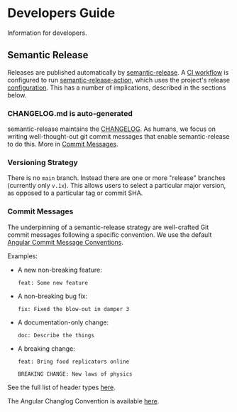 # Developers Guide

Information for developers.

## Semantic Release

Releases are published automatically by [semantic-release][]. A [CI workflow][release-workflow-url] is configured to run [semantic-release-action][], which uses the project's release [configuration][release-config-url]. This has a number of implications, described in the sections below.

### CHANGELOG.md is auto-generated

semantic-release maintains the [CHANGELOG][changelog-url]. As humans, we focus on writing well-thought-out git commit messages that enable semantic-release to do this. More in [Commit Messages](#commit-messages).

### Versioning Strategy

There is no `main` branch. Instead there are one or more "release" branches (currently only `v.1x`). This allows users to select a particular major version, as opposed to a particular tag or commit SHA.

### Commit Messages

The underpinning of a semantic-release strategy are well-crafted Git commit messages following a specific convention. We use the default [Angular Commit Message Conventions][angular-commit-message-conventions-url].

Examples:

* A new non-breaking feature:
    ```
    feat: Some new feature
    ```
* A non-breaking bug fix:
    ```
    fix: Fixed the blow-out in damper 3
    ```
* A documentation-only change:
    ```
    doc: Describe the things
    ```
* A breaking change:
    ```shell
    feat: Bring food replicators online
    
    BREAKING CHANGE: New laws of physics
    ```

See the full list of header types [here][angular-header-types-url].

The Angular Changlog Convention is available [here][angular-changelong-convention].

[semantic-release]: https://github.com/semantic-release/semantic-release
[semantic-release-action]: https://github.com/cycjimmy/semantic-release-action
[release-workflow-url]: https://github.com/cbsinteractive/normalized-tfc-workspace-name/blob/v1.x/.github/workflows/release.yml
[changelog-url]: https://github.com/cbsinteractive/normalized-tfc-workspace-name/blob/v1.x/CHANGELOG.md
[release-config-url]: https://github.com/cbsinteractive/normalized-tfc-workspace-name/blob/v1.x/release.config.js
[angular-commit-message-conventions-url]: https://github.com/angular/angular/blob/master/CONTRIBUTING.md#-commit-message-format
[angular-header-types-url]: https://github.com/angular/angular/blob/master/CONTRIBUTING.md#type
[angular-changelong-convention]: https://github.com/conventional-changelog/conventional-changelog/tree/master/packages/conventional-changelog-angular
